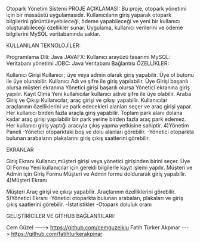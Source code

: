 Otopark Yönetim Sistemi
PROJE AÇIKLAMASI: Bu proje, otopark yönetimi için bir masaüstü uygulamasıdır. Kullanıcıların giriş yaparak otopark bilgilerini görüntüleyebileceği, ödeme yapabileceği ve yeni bir kullanıcı oluşturabileceği özellikler sunar. Uygulama, kullanıcı verilerini ve ödeme bilgilerini MySQL veritabanında saklar.

KULLANILAN TEKNOLOJİLER:

Programlama Dili: Java
JAVAFX: Kullanıcı arayüzü tasarımı
MySQL: Veritabanı yönetimi
JDBC: Java Veritabanı Bağlantısı
ÖZELLİKLER:

Kullanıcı Girişi
Kullanıcı ; üye veya admin olarak giriş yapabilir.
Üye ol butonu ile üye olunabilir.
Kullanıcı Adı ve şifre ile giriş yapılabilir.
Üye Girişi başarılı olursa müşteri ekranına Yönetici girişi başarılı olursa Yönetici ekranına giriş yapılır.
Kayıt Olma
Yeni kullanıcılar kullanıcı adıve şifre ile üye olabilir.
Araba Giriş ve Çıkışı
Kullanıcılar, araç girişi ve çıkışı yapabilir.
Kullanıcılar araçlarının özelliklerini ve park edecekleri alanları seçer ve araç girişi yapar.
Her kullanıcı birden fazla araçla giriş yapabilir.
Toplam park alanı dolana kadar araç girişi yapılabilir bir park yerine birden fazla araç park edemez.
Her kullanıcı giriş yaptığı aracıyla çıkış yapma yetkisine sahiptir.
4)Yönetim Paneli -Yönetici otoparktaki boş ve dolu alanları görebilir. -Yönetici otoparkta bulunan arabaların plakalarını giriş çıkış saatlerini görebilir.

EKRANLAR

Giriş Ekranı
Kullanıcı,müşteri girişi veya yönetici girişinden birini seçer.
Üye Ol Formu
Yeni kullanıcılar için gerekli bilgilerle kayıt işlemi yapılır.
Müşteri ve Admin için Giriş Formu
Müşteri ve Admin formu doldurarak giriş yapabilir.
4)Müşteri Ekranı

Müşteri Araç girişi ve çıkışı yapabilir.
Araçlarının özelliklerini görebilir.
5)Yönetici Ekranı -Yönetici otoparkta bulunan arabaları, plakaları ve giriş çıkış saatlerini görebilir. -İstatistikler -Otopark doluluk oranı

GELİŞTİRİCİLER VE GİTHUB BAĞLANTILARI:

Cem Güzel ---> https://github.com/cemguzelklu
Fatih Türker Akpınar ---> https://github.com/fatihturkerakpinar
